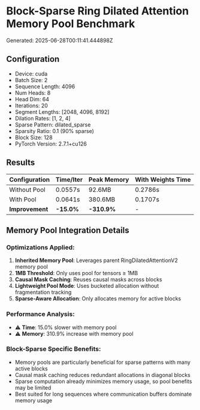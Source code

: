# Block-Sparse Ring Dilated Attention Memory Pool Benchmark

Generated: 2025-06-28T00:11:41.444898Z

## Configuration

- Device: cuda
- Batch Size: 2
- Sequence Length: 4096
- Num Heads: 8
- Head Dim: 64
- Iterations: 20
- Segment Lengths: [2048, 4096, 8192]
- Dilation Rates: [1, 2, 4]
- Sparse Pattern: dilated_sparse
- Sparsity Ratio: 0.1 (90% sparse)
- Block Size: 128
- PyTorch Version: 2.7.1+cu126

## Results

| Configuration | Time/Iter | Peak Memory | With Weights Time |
|---------------|-----------|-------------|-------------------|
| Without Pool | 0.0557s | 92.6MB | 0.2786s |
| With Pool | 0.0641s | 380.6MB | 0.1707s |
| **Improvement** | **-15.0%** | **-310.9%** | - |

## Memory Pool Integration Details

### Optimizations Applied:
1. **Inherited Memory Pool**: Leverages parent RingDilatedAttentionV2 memory pool
2. **1MB Threshold**: Only uses pool for tensors ≥ 1MB
3. **Causal Mask Caching**: Reuses causal masks across blocks
4. **Lightweight Pool Mode**: Uses bucketed allocation without fragmentation tracking
5. **Sparse-Aware Allocation**: Only allocates memory for active blocks

### Performance Analysis:
- ⚠️ **Time**: 15.0% slower with memory pool
- ⚠️ **Memory**: 310.9% increase with memory pool

### Block-Sparse Specific Benefits:
- Memory pools are particularly beneficial for sparse patterns with many active blocks
- Causal mask caching reduces redundant allocations in diagonal blocks
- Sparse computation already minimizes memory usage, so pool benefits may be limited
- Best suited for long sequences where communication buffers dominate memory usage
